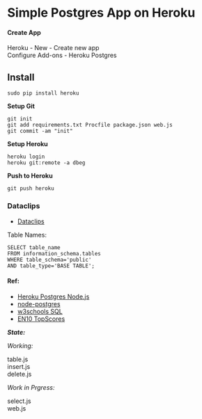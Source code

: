 # Simple Postgres App on Heroku

#### Create App

Heroku  - New - Create new app  
Configure Add-ons - Heroku Postgres

## Install

    sudo pip install heroku

**Setup Git**

    git init
    git add requirements.txt Procfile package.json web.js
    git commit -am "init"  
    
**Setup Heroku**

    heroku login
    heroku git:remote -a dbeg

**Push to Heroku**

    git push heroku


### Dataclips

*   [Dataclips](https://dataclips.heroku.com/clips)

Table Names:

    SELECT table_name
    FROM information_schema.tables
    WHERE table_schema='public'
    AND table_type='BASE TABLE';

#### Ref:
* [Heroku Postgres Node.js](https://devcenter.heroku.com/articles/heroku-postgresql#connecting-in-node-js)
* [node-postgres](https://node-postgres.com/features/queries)
* [w3schools SQL](https://www.w3schools.com/sql)
* [EN10 TopScores](https://github.com/EN10/TopScoresDB/blob/master/web.js)

***State:***

*Working:*

table.js    
insert.js   
delete.js   

*Work in Prgress:*

select.js   
web.js